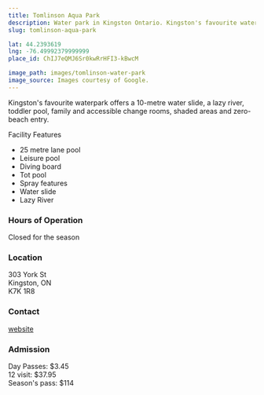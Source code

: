 ```yaml
---
title: Tomlinson Aqua Park
description: Water park in Kingston Ontario. Kingston's favourite water park!
slug: tomlinson-aqua-park

lat: 44.2393619
lng: -76.49992379999999
place_id: ChIJ7eQMJ6Sr0kwRrHFI3-kBwcM

image_path: images/tomlinson-water-park
image_source: Images courtesy of Google.
---
```


Kingston's favourite waterpark offers a 10-metre water slide, a lazy river, toddler pool, family and accessible change rooms, shaded areas and zero-beach entry.

Facility Features

- 25 metre lane pool  
- Leisure pool  
- Diving board  
- Tot pool  
- Spray features  
- Water slide  
- Lazy River  

### Hours of Operation
Closed for the season

### Location
303 York St  
Kingston, ON  
K7K 1R8  

### Contact
[website](https://www.cityofkingston.ca/residents/recreation/facilities/aquatic-facilities/outdoor-aquatic-centre)

### Admission 
Day Passes: $3.45  
12 visit: $37.95  
Season's pass: $114  



